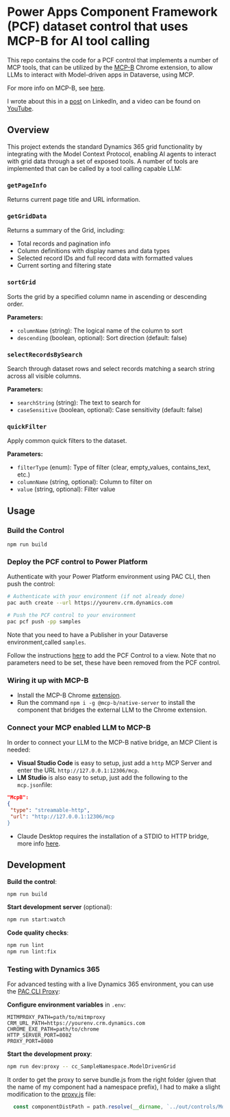 # Power Apps Component Framework (PCF) dataset control that uses MCP-B for AI tool calling 
This repo contains the code for a PCF control that implements a number of MCP tools, that can be utilized by the [MCP-B](https://chromewebstore.google.com/detail/mcp-bextension/daohopfhkdelnpemnhlekblhnikhdhfa) Chrome extension, to allow LLMs to interact with Model-driven apps in Dataverse, using MCP.

For more info on MCP-B, see [here](https://mcp-b.ai/).

I wrote about this in a [post](https://www.linkedin.com/posts/andreas-adner-70b1153_mcp-b-pcf-activity-7358222495117639680-y29-?utm_source=share&utm_medium=member_desktop&rcm=ACoAAACM8rsBEgQIrYgb4NZAbnxwfDRk_Tu5e3w) on LinkedIn, and a video can be found on [YouTube](https://youtu.be/ppjGJggJ7FQ?si=23NGZ10uWp_tglQM).

## Overview

This project extends the standard Dynamics 365 grid functionality by integrating with the Model Context Protocol, enabling AI agents to interact with grid data through a set of exposed tools. A number of tools are implemented that can be called by a tool calling capable LLM:

### `getPageInfo`
Returns current page title and URL information.

### `getGridData` 
Returns a summary of the Grid, including:
- Total records and pagination info
- Column definitions with display names and data types
- Selected record IDs and full record data with formatted values
- Current sorting and filtering state

### `sortGrid`
Sorts the grid by a specified column name in ascending or descending order.

**Parameters:**
- `columnName` (string): The logical name of the column to sort
- `descending` (boolean, optional): Sort direction (default: false)

### `selectRecordsBySearch`
Search through dataset rows and select records matching a search string across all visible columns.

**Parameters:**
- `searchString` (string): The text to search for
- `caseSensitive` (boolean, optional): Case sensitivity (default: false)

### `quickFilter`
Apply common quick filters to the dataset.

**Parameters:**
- `filterType` (enum): Type of filter (clear, empty_values, contains_text, etc.)
- `columnName` (string, optional): Column to filter on
- `value` (string, optional): Filter value

## Usage

### Build the Control
```
npm run build
```

### Deploy the PCF control to Power Platform

Authenticate with your Power Platform environment using PAC CLI, then push the control:

```bash
# Authenticate with your environment (if not already done)
pac auth create --url https://yourenv.crm.dynamics.com

# Push the PCF control to your environment
pac pcf push -pp samples
```
Note that you need to have a Publisher in your Dataverse environment,called `samples`.

Follow the instructions [here](https://learn.microsoft.com/en-us/power-apps/developer/component-framework/tutorial-create-model-driven-app-dataset-component#download-and-install-the-model-driven-app-sample-code) to add the PCF Control to a view. Note that no parameters need to be set, these have been removed from the PCF control.

### Wiring it up with MCP-B
- Install the MCP-B Chrome [extension](https://chromewebstore.google.com/detail/mcp-bextension/daohopfhkdelnpemnhlekblhnikhdhfa).
- Run the command `npm i -g @mcp-b/native-server` to install the component that bridges the external LLM to the Chrome extension.

### Connect your MCP enabled LLM to MCP-B
In order to connect your LLM to the MCP-B native bridge, an MCP Client is needed:

- **Visual Studio Code** is easy to setup, just add a `http` MCP Server and enter the URL `http://127.0.0.1:12306/mcp`.
- **LM Studio** is also easy to setup, just add the following to the `mcp.json`file:

```json
"McpB":
{
 "type": "streamable-http",
 "url": "http://127.0.0.1:12306/mcp
}
```
- Claude Desktop requires the installation of a STDIO to HTTP bridge, more info [here](https://github.com/MiguelsPizza/WebMCP/blob/main/ConnectingTOClaudeDesktop.md).

## Development

**Build the control**:
   ```bash
   npm run build
   ```

**Start development server** (optional):
   ```bash
   npm run start:watch
   ```

**Code quality checks**:
   ```bash
   npm run lint
   npm run lint:fix
   ```

### Testing with Dynamics 365

For advanced testing with a live Dynamics 365 environment, you can use the [PAC CLI Proxy](https://github.com/framitdavid/pcf-cli-proxy-tools):

**Configure environment variables** in `.env`:
   ```
   MITMPROXY_PATH=path/to/mitmproxy
   CRM_URL_PATH=https://yourenv.crm.dynamics.com
   CHROME_EXE_PATH=path/to/chrome
   HTTP_SERVER_PORT=8082
   PROXY_PORT=8080
   ```

**Start the development proxy**:
   ```bash
   npm run dev:proxy -- cc_SampleNamespace.ModelDrivenGrid 
   ```

   It order to get the proxy to serve bundle.js from the right folder (given that the name of my component had a namespace prefix), I had to make a slight modification to the [proxy.js](/dev/proxy.js) file:

 ``` typescript
   const componentDistPath = path.resolve(__dirname, `../out/controls/ModelDrivenGrid`);
 ```
